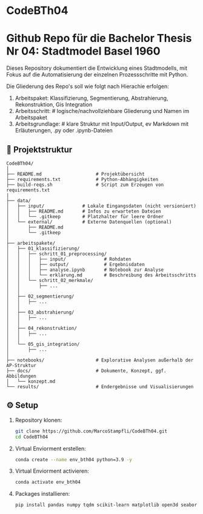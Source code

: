 # CodeBTh04
# Github Repo für die Bachelor Thesis Nr 04: Stadtmodel Basel 1960
Dieses Repository dokumentiert die Entwicklung eines Stadtmodells, mit Fokus auf die Automatisierung der einzelnen Prozessschritte mit Python.

Die Gliederung des Repo's soll wie folgt nach Hierachie erfolgen:
1. Arbeitspaket: Klassifizierung, Segmentierung, Abstrahierung, Rekonstruktion, Gis Integration
2. Arbeitsschritt: # logische/nachvollziehbare Gliederung und Namen im Arbeitspaket
3. Arbeitsgrundlage: # klare Struktur mit Input/Output, ev Markdown mit Erläuterungen, .py oder .ipynb-Dateien
  
## 📁 Projektstruktur

```text
CodeBTh04/
│
├── README.md                    # Projektübersicht
├── requirements.txt             # Python-Abhängigkeiten
├── build-reqs.sh                # Script zum Erzeugen von requirements.txt
|
├── data/
│   ├── input/              # Lokale Eingangsdaten (nicht versioniert)
│   │   ├── README.md       # Infos zu erwarteten Dateien
│   │   └── .gitkeep        # Platzhalter für leere Ordner
│   └── external/           # Externe Datenquellen (optional)
│       ├── README.md
│       └── .gitkeep
│
├── arbeitspakete/
│   ├── 01_klassifizierung/
│   │   ├── schritt_01_preprocessing/
│   │   │   ├── input/              # Rohdaten
│   │   │   ├── output/             # Ergebnisdaten
│   │   │   ├── analyse.ipynb       # Notebook zur Analyse
│   │   │   └── erklärung.md        # Beschreibung des Arbeitsschritts
│   │   └── schritt_02_merkmale/
│   │       ├── ...
│   │
│   ├── 02_segmentierung/
│   │   ├── ...
│   │
│   ├── 03_abstrahierung/
│   │   ├── ...
│   │
│   ├── 04_rekonstruktion/
│   │   ├── ...
│   │
│   └── 05_gis_integration/
│       ├── ...
│
├── notebooks/                   # Explorative Analysen außerhalb der AP-Struktur
├── docs/                        # Dokumente, Konzept, ggf. Abbildungen
│   └── konzept.md
└── results/                     # Endergebnisse und Visualisierungen
```

## ⚙️ Setup

1. Repository klonen:
   ```bash
   git clone https://github.com/MarcoStampfli/CodeBTh04.git
   cd CodeBTh04
   ```

2. Virtual Enviorment erstellen:
   ```bash
   conda create --name env_bth04 python=3.9 -y
   ```

3. Virtual Enviorment activieren:
   ```bash
   conda activate env_bth04
   ```

4. Packages installieren:
   ```bash
   pip install pandas numpy tqdm scikit-learn matplotlib open3d seaborn
   ```
